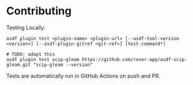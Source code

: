 # Contributing

Testing Locally:

```shell
asdf plugin test <plugin-name> <plugin-url> [--asdf-tool-version <version>] [--asdf-plugin-gitref <git-ref>] [test-command*]

# TODO: adapt this
asdf plugin test scip-gleam https://github.com/rover-app/asdf-scip-gleam.git "scip-gleam --version"
```

Tests are automatically run in GitHub Actions on push and PR.
